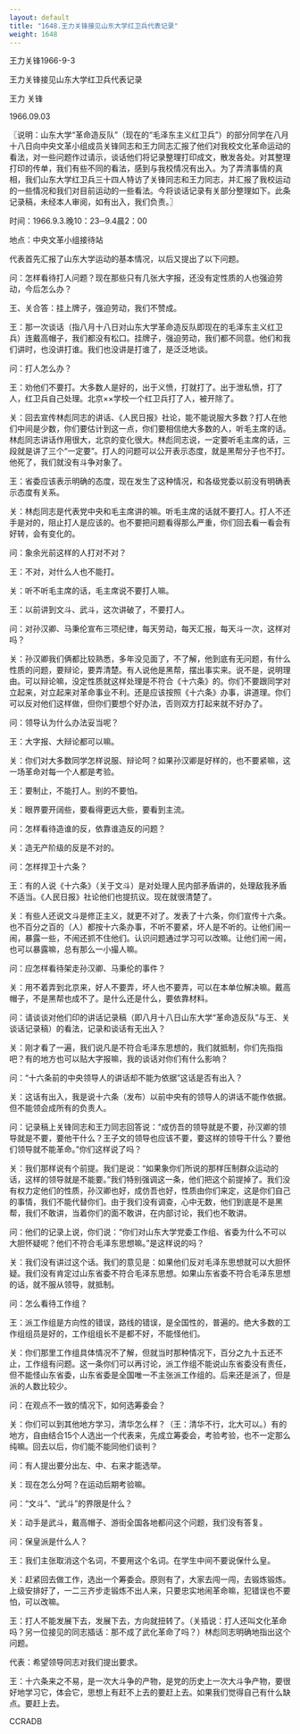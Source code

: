 ```yaml
---
layout: default
title: "1648.王力关锋接见山东大学红卫兵代表记录"
weight: 1648
---
```


王力关锋1966-9-3

王力关锋接见山东大学红卫兵代表记录

王力 关锋

1966.09.03

〖说明：山东大学“革命造反队”（现在的“毛泽东主义红卫兵”）的部分同学在八月十八日向中央文革小组成员关锋同志和王力同志汇报了他们对我校文化革命运动的看法，对一些问题作过请示，谈话他们将记录整理打印成文，散发各处。对其整理打印的传单，我们有些不同的看法，感到与我校情况有出入。为了弄清事情的真相，我们山东大学红卫兵三十四人特访了关锋同志和王力同志，并汇报了我校运动的一些情况和我们对目前运动的一些看法。今将谈话记录有关部分整理如下。此条记录稿，未经本人审阅，如有出入，我们负责。〗

时间：1966.9.3.晚10：23─9.4晨2：00

地点：中央文革小组接待站

代表首先汇报了山东大学运动的基本情况，以后又提出了以下问题。

问：怎样看待打人问题？现在那些只有几张大字报，还没有定性质的人也强迫劳动，今后怎么办？

王、关合答：挂上牌子，强迫劳动，我们不赞成。

王：那一次谈话（指八月十八日对山东大学革命造反队即现在的毛泽东主义红卫兵）连戴高帽子，我们都没有松口。挂牌子，强迫劳动，我们都不同意。他们和我们讲时，也没讲打谁。我们也没讲是打谁了，是泛泛地谈。

问：打人怎么办？

王：劝他们不要打。大多数人是好的，出于义愤，打就打了。出于泄私愤，打了人，红卫兵自己处理。北京××学校一个红卫兵打了人，被开除了。

关：回去宣传林彪同志的讲话、《人民日报》社论，能不能说服大多数？打人在他们中间是少数，你们要估计到这一点，你们要相信绝大多数的人，听毛主席的话。林彪同志讲话作用很大，北京的变化很大。林彪同志说，一定要听毛主席的话，三段就是讲了三个“一定要”。打人的问题可以公开表示态度，就是黑帮分子也不打。他死了，我们就没有斗争对象了。

王：省委应该表示明确的态度，现在发生了这种情况，和各级党委以前没有明确表示态度有关系。

关：林彪同志是代表党中央和毛主席讲的嘛。听毛主席的话就不要打人。打人不还手是对的，阻止打人是应该的。也不要把问题看得那么严重，你们回去看一看会有好转，会有变化的。

问：象余光前这样的人打对不对？

王：不对，对什么人也不能打。

关：听不听毛主席的话，毛主席说不要打人嘛。

王：以前讲到文斗、武斗，这次讲破了，不要打人。

问：对孙汉卿、马秉伦宣布三项纪律，每天劳动，每天汇报，每天斗一次，这样对吗？

关：孙汉卿我们俩都比较熟悉，多年没见面了，不了解，他到底有无问题，有什么性质的问题，要辩论，要弄清楚。有人说他是黑帮，摆出事实来。说不是，说明理由。可以辩论嘛，没定性质就这样处理是不符合《十六条》的。你们不要跟同学对立起来，对立起来对革命事业不利。还是应该按照《十六条》办事，讲道理。你们可以反对他们这样做，但你们要想个好办法，否则双方打起来就不好办了。

问：领导认为什么办法妥当呢？

王：大字报、大辩论都可以嘛。

关：你们对大多数同学怎样说服、辩论呵？如果孙汉卿是好样的，也不要紧嘛，这一场革命对每一个人都是考验。

王：要制止，不能打人。别的不要怕。

关：眼界要开阔些，要看得更远大些，要看到主流。

问：怎样看待造谁的反，依靠谁造反的问题？

关：造无产阶级的反是不对的。

问：怎样捍卫十六条？

王：有的人说《十六条》（关于文斗）是对处理人民内部矛盾讲的，处理敌我矛盾不适当。《人民日报》社论他们也提抗议。现在就很清楚了。

关：有些人还说文斗是修正主义，就更不对了。发表了十六条，你们宣传十六条。也不百分之百的（人）都按十六条办事，不听不要紧，坏人是不听的。让他们闹一闹，暴露一些，不闹还抓不住他们。认识问题通过学习可以改嘛。让他们闹一闹，也可以暴露嘛，总有那么一小撮人嘛。

问：应怎样看待架走孙汉卿、马秉伦的事件？

关：用不着弄到北京来，好人不要弄，坏人也不要弄，可以在本单位解决嘛。戴高帽子，不是黑帮也成不了。是什么还是什么，要依靠材料。

问：请谈谈对他们印的讲话记录稿（即八月十八日山东大学“革命造反队”与王、关谈话记录稿）的看法，记录和谈话有无出入？

关：刚才看了一遍，我们说凡是不符合毛泽东思想的，我们就抵制，你们先指指吧？有的地方也可以贴大字报嘛，我的谈话对你们有什么影响？

问：“十六条前的中央领导人的讲话却不能为依据”这话是否有出入？

关：这话有出入，我是说十六条（发布）以前中央有的领导人的讲话不能作依据。但不能领会成所有的负责人。

问：记录稿上关锋同志和王力同志回答说：“成仿吾的领导就是不要，孙汉卿的领导就是不要，要他干什么？王子文的领导也应该不要，要这样的领导干什么？要他们领导就不能革命。”你们这样说了吗？

关：我们那样说有个前提。我们是说：“如果象你们所说的那样压制群众运动的话，这样的领导就是不能要。”我们特别强调这一条，他们把这个前提掉了。我们没有权力定他们的性质，孙汉卿也好，成仿吾也好，性质由你们来定，这是你们自己的事情，我们不能代替你们。由于我们没有调查，心中无数，他们到底是不是黑帮，我们不敢讲，当着你们的面不敢讲，在内部讨论，我们也不敢讲。

问：他们的记录上说，你们说：“你们对山东大学党委工作组、省委为什么不可以大胆怀疑呢？他们不符合毛泽东思想嘛。”是这样说的吗？

关：我们没有讲过这个话。我们的意见是：如果他们反对毛泽东思想就可以大胆怀疑。我们没有肯定过山东省委不符合毛泽东思想。如果山东省委不符合毛泽东思想的话，就不服从领导，就抵制。

问：怎么看待工作组？

王：派工作组是方向性的错误，路线的错误，是全国性的，普遍的。绝大多数的工作组组员是好的，工作组组长不是都不好，不能怪他们。

关：你们那里工作组具体情况不了解，但就当时那种情况下，百分之九十五还不止，工作组有问题。这一条你们可以再讨论，派工作组不能说山东省委没有责任，但不能怪山东省委，山东省委是全国唯一不主张派工作组的。后来还是派了，但是派的人数比较少。

问：在观点不一致的情况下，如何选筹委会？

关：你们可以到其他地方学习，清华怎么样？（王：清华不行，北大可以。）有的地方，自由结合15个人选出一个代表来，先成立筹委会，考验考验，也不一定那么纯嘛。回去以后，你们能不能同他们谈判？

问：有人提出要分出左、中、右来才能选举。

关：现在怎么分呵？在运动后期考验嘛。

问：“文斗”、“武斗”的界限是什么？

关：动手是武斗，戴高帽子、游街全国各地都问这个问题，我们没有答复。

问：保皇派是什么人？

王：我们主张取消这个名词，不要用这个名词。在学生中间不要说保什么皇。

关：赶紧回去做工作，选出一个筹委会。原则有了，大家去闯一闯，去锻炼锻炼。上级安排好了，一二三齐步走锻炼不出人来，只要忠实地闹革命嘛，犯错误也不要怕，可以改嘛。

王：打人不能发展下去，发展下去，方向就扭转了。（关插说：打人还叫文化革命吗？另一位接见的同志插话：那不成了武化革命了吗？）林彪同志明确地指出这个问题。

代表：希望领导同志对我们提出要求。

王：十六条来之不易，是一次大斗争的产物，是党的历史上一次大斗争产物，要很好地学习它，体会它，思想上有赶不上去的要赶上去。如果我们觉得自己有什么缺点。要赶上去。

CCRADB

